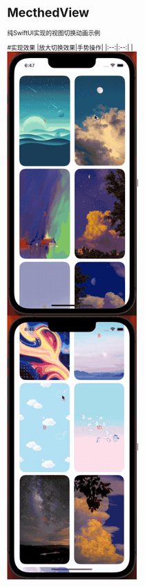 # MecthedView
纯SwiftUI实现的视图切换动画示例


#实现效果
|放大切换效果|手势操作|
|:--:|:--:|
|<img align="center" src="https://raw.githubusercontent.com/KISEKIlml/MatchedView/main/screenshot/1.gif">|<img align="center" src="https://raw.githubusercontent.com/KISEKIlml/MatchedView/main/screenshot/2.gif">|
